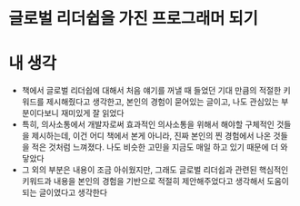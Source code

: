 # 글로벌 리더쉽을 가진 프로그래머 되기

# 내 생각

- 책에서 글로벌 리더쉽에 대해서 처음 얘기를 꺼낼 때 들었던 기대 만큼의 적절한 키워드를 제시해줬다고 생각한고, 본인의 경험이 묻어있는 글이고, 나도 관심있는 부분이다보니 재미있게 잘 읽었다
- 특히, 의사소통에서 개발자로써 효과적인 의사소통을 위해서 해야할 구체적인 것들을 제시하는데, 이건 어디 책에서 본게 아니라, 진짜 본인의 찐 경험에서 나온 것들을 적은 것처럼 느껴졌다. 나도 비슷한 고민을 지금도 매일 하고 있기 때문에 더 와닿았다
- 그 외의 부분은 내용이 조금 아쉬웠지만, 그래도 글로벌 리더쉽과 관련된 핵심적인 키워드과 내용을 본인의 경험을 기반으로 적절히 제안해주었다고 생각해서 도움이 되는 글이였다고 생각한다